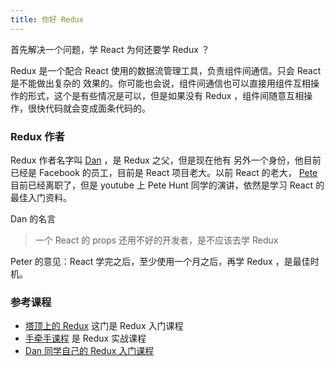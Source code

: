 ```yaml
---
title: 你好 Redux
---
```


首先解决一个问题，学 React 为何还要学 Redux ？

Redux 是一个配合 React 使用的数据流管理工具，负责组件间通信。只会 React 是不能做出复杂的
效果的。你可能也会说，组件间通信也可以直接用组件互相操作的形式，这个是有些情况是可以，但是如果没有 Redux ，组件间随意互相操作，很快代码就会变成面条代码的。

### Redux 作者

Redux 作者名字叫 [Dan](https://github.com/gaearon) ，是 Redux 之父，但是现在他有
另外一个身份，他目前已经是 Facebook 的员工，目前是 React 项目老大。以前 React 的老大，
[Pete](https://github.com/petehunt) 目前已经离职了，但是 youtube 上 Pete Hunt 同学的演讲，依然是学习 React 的最佳入门资料。


Dan 的名言

>一个 React 的 props 还用不好的开发者，是不应该去学 Redux


Peter 的意见：React 学完之后，至少使用一个月之后，再学 Redux ，是最佳时机。


### 参考课程

- [塔顶上的 Redux](http://haoqicat.com/redux-tower) 这门是 Redux 入门课程
- [手牵手课程](http://haoqicat.com/hand-in-hand-react) 是 Redux 实战课程
- [Dan 同学自己的 Redux 入门课程](https://egghead.io/courses/getting-started-with-redux)

